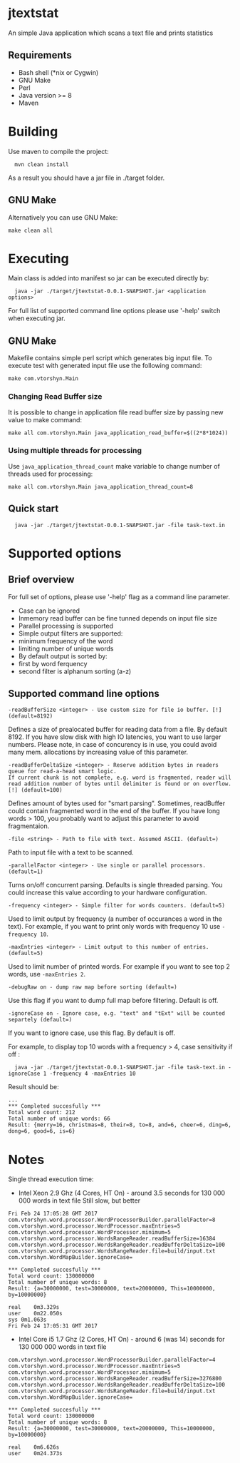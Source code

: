 # jtextstat
An simple Java application which scans a text file and prints statistics

## Requirements
- Bash shell (*nix or Cygwin)
- GNU Make
- Perl
- Java version >= 8
- Maven

# Building
Use maven to compile the project:
```
  mvn clean install
```
As a result you should have a jar file in ./target folder.

## GNU Make

Alternatively you can use GNU Make:

```
make clean all
```

# Executing
Main class is added into manifest so jar can be executed directly by:
```
  java -jar ./target/jtextstat-0.0.1-SNAPSHOT.jar <application options>
```
For full list of supported command line options please use '-help' switch when executing jar. 

## GNU Make

Makefile contains simple perl script which generates big input file. To execute test with generated input file use the following command:
```
make com.vtorshyn.Main
```

### Changing Read Buffer size 

It is possible to change in application file read buffer size by passing new value to make command:
```
make all com.vtorshyn.Main java_application_read_buffer=$((2*8*1024))
```

### Using multiple threads for processing

Use `java_application_thread_count` make variable to change number of threads used for processing:
```
make all com.vtorshyn.Main java_application_thread_count=8
```

## Quick start
```
  java -jar ./target/jtextstat-0.0.1-SNAPSHOT.jar -file task-text.in
```
# Supported options
## Brief overview
For full set of options, please use '-help' flag as a command line parameter.
- Case can be ignored 
- Inmemory read buffer can be fine tunned depends on input file size
- Parallel processing is supported
- Simple output filters are supported:
 - minimum frequency of the word
 - limiting number of unique words
- By default output is sorted by:
 - first by word ferquency
 - second filter is alphanum sorting (a-z)
 
## Supported command line options
```
-readBufferSize <integer> - Use custom size for file io buffer. [!] (default=8192)
```
Defines a size of prealocated buffer for reading data from a file. By default 8192. If you have slow disk with high IO latencies, you want to use larger numbers. Please note, in case of concurency is in use, you could avoid many mem. allocations by increasing value of this parameter.
```
-readBufferDeltaSize <integer> - Reserve addition bytes in readers queue for read-a-head smart logic.
If current chunk is not complete, e.g. word is fragmented, reader will read addition number of bytes until delimiter is found or on overflow. [!] (default=100)
```
Defines amount of bytes used for "smart parsing". Sometimes, readBuffer could contain fragmented word in the end of the buffer. If you have long words > 100, you probably want to adjust this parameter to avoid fragmentaion.
```
-file <string> - Path to file with text. Assumed ASCII. (default=)
```
Path to input file with a text to be scanned.
```
-parallelFactor <integer> - Use single or parallel processors. (default=1)
```
Turns on/off concurrent parsing. Defaults is single threaded parsing. You could increase this value according to your hardware configuration.
```
-frequency <integer> - Simple filter for words counters. (default=5)
```
Used to limit output by frequency (a number of occurances a word in the text). For example, if you want to print only words with frequency 10 use `-frequency 10`.
```
-maxEntries <integer> - Limit output to this number of entries. (default=5)
```
Used to limit number of printed words. For example if you want to see top 2 words, use `-maxEntries 2`.
```
-debugRaw on - dump raw map before sorting (default=)
```
Use this flag if you want to dump full map before filtering. Default is off.
```
-ignoreCase on - Ignore case, e.g. "text" and "tExt" will be counted separtely (default=)
```
If you want to ignore case, use this flag. By default is off.

For example, to display top 10 words with a frequency > 4, case sensitivity if off :
```
  java -jar ./target/jtextstat-0.0.1-SNAPSHOT.jar -file task-text.in -ignoreCase 1 -frequency 4 -maxEntries 10
```
Result should be:
```
...
*** Completed succesfully ***
Total word count: 212
Total number of unique words: 66
Result: {merry=16, christmas=8, their=8, to=8, and=6, cheer=6, ding=6, dong=6, good=6, is=6}
```

# Notes
Single thread execution time:
- Intel Xeon 2.9 Ghz (4 Cores, HT On) - around 3.5 seconds for 130 000 000 words in text file
Still slow, but better
```
Fri Feb 24 17:05:28 GMT 2017
com.vtorshyn.word.processor.WordProcessorBuilder.parallelFactor=8
com.vtorshyn.word.processor.WordProcessor.maxEntries=5
com.vtorshyn.word.processor.WordProcessor.minimum=5
com.vtorshyn.word.processor.WordsRangeReader.readBufferSize=16384
com.vtorshyn.word.processor.WordsRangeReader.readBufferDeltaSize=100
com.vtorshyn.word.processor.WordsRangeReader.file=build/input.txt
com.vtorshyn.WordMapBuilder.ignoreCase=

*** Completed succesfully ***
Total word count: 130000000
Total number of unique words: 8
Result: {a=30000000, test=30000000, text=20000000, This=10000000, by=10000000}

real	0m3.329s
user	0m22.050s
sys	0m1.063s
Fri Feb 24 17:05:31 GMT 2017
```
- Intel Core i5 1.7 Ghz (2 Cores, HT On) - around 6 (was 14) seconds for 130 000 000 words in text file
```
com.vtorshyn.word.processor.WordProcessorBuilder.parallelFactor=4
com.vtorshyn.word.processor.WordProcessor.maxEntries=5
com.vtorshyn.word.processor.WordProcessor.minimum=5
com.vtorshyn.word.processor.WordsRangeReader.readBufferSize=3276800
com.vtorshyn.word.processor.WordsRangeReader.readBufferDeltaSize=100
com.vtorshyn.word.processor.WordsRangeReader.file=build/input.txt
com.vtorshyn.WordMapBuilder.ignoreCase=

*** Completed succesfully ***
Total word count: 130000000
Total number of unique words: 8
Result: {a=30000000, test=30000000, text=20000000, This=10000000, by=10000000}

real	0m6.626s
user	0m24.373s

```
